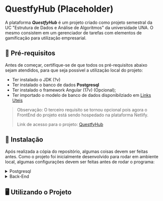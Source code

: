 # QuestfyHub (Placeholder)

A plataforma _**QuestfyHub**_ é um projeto criado como projeto semestral da UC "Estrutura de Dados e Análise de Algoritmos" da universidade UNA. O mesmo consistem em um gerenciador de tarefas com elementos de gamificação para utilização empresarial.

## :rocket: Pré-requisitos <!--Tag funciona no github para emoji-->

Antes de começar, certifique-se de que todos os pré-requisitos abaixo sejam atendidos, para que seja possivel a utilização local do projeto:

-   Ter instalado o JDK (?v) <!--Conferir versão certinha-->
-   Ter instalado o banco de dados **Postgresql**
-   Ter instalado o framework Angular (17v) (Opcional); <!--Conferir versão certinha-->
-   Ter importado o modelo de banco de dados disponibilziado em [Links Uteis]() <!--Colocar link que leve para a seção de links uteis-->

> Observação: O terceiro requisito se tornou opcional pois agora o FrontEnd do projeto está sendo hospedado na plataforma Netlify.
>
> Link de acesso para o projeto: [QuestfyHub](https://questfyhub.netlify.app)


## :wrench: Instalação <!--Tag funciona no github para emoji-->


Após realizada a cópia do repositório, algumas coisas devem ser feitas antes. Como o projeto foi inicialmente desenvolvido para rodar em ambiente local, algumas configurações devem ser feitas antes de rodar o programa:

<details>
    <summary>Postgresql</summary><!--TODO: Colocar imagens-->
    <p>
        <ol>
            <li>Crie um novo banco de dados dentro do postgresql;</li>
            <li>Baixe o banco modelo em <a>Links Uteis</a>;</li>
            <li>Importe o banco modelo para seu banco de dados.</li>
        </ol>
    </p>
</details>
<details>
    <summary>Back-End</summary>
    <p>
        <ol>
            <li>Vá ao arquivo application.proprieties;</li>
            <li>
                Altere o nome do url de conexão do banco de dados para o criado  anteriormente;
            </li>
            <li>Altere o usuário e a senha de acesso ao seu banco de dados.</li>
        </ol>
    </p>
</details>

## :desktop_computer: Utilizando o Projeto <!--Tag funciona no github para emoji-->
